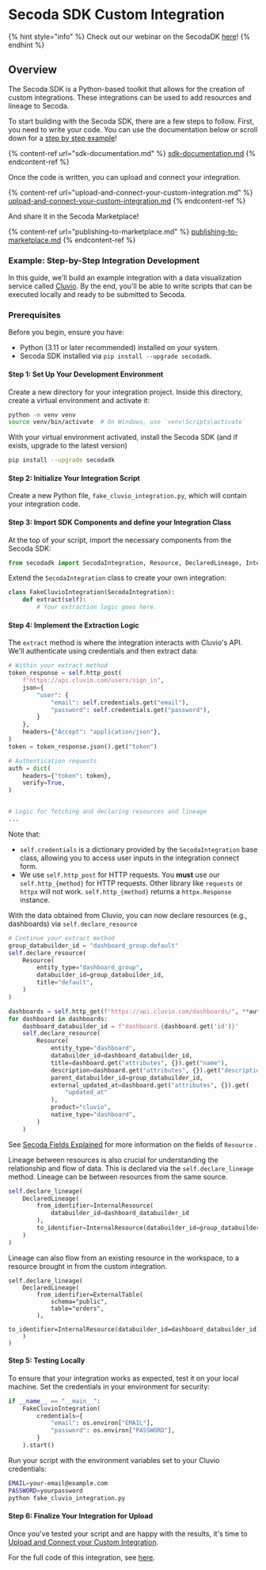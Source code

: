 # Secoda SDK Custom Integration

{% hint style="info" %}
Check out our webinar on the SecodaDK [here](https://www.youtube.com/watch?v=1oiWOxXs3B4)!
{% endhint %}

## Overview

The Secoda SDK is a Python-based toolkit that allows for the creation of custom integrations. These integrations can be used to add resources and lineage to Secoda.

To start building with the Secoda SDK, there are a few steps to follow. First, you need to write your code. You can use the documentation below or scroll down for a [step by step example](./#example-step-by-step-integration-development)!&#x20;

{% content-ref url="sdk-documentation.md" %}
[sdk-documentation.md](sdk-documentation.md)
{% endcontent-ref %}

Once the code is written, you can upload and connect your integration.&#x20;

{% content-ref url="upload-and-connect-your-custom-integration.md" %}
[upload-and-connect-your-custom-integration.md](upload-and-connect-your-custom-integration.md)
{% endcontent-ref %}

And share it in the Secoda Marketplace!

{% content-ref url="publishing-to-marketplace.md" %}
[publishing-to-marketplace.md](publishing-to-marketplace.md)
{% endcontent-ref %}

### Example: Step-by-Step Integration Development

In this guide, we'll build an example integration with a data visualization service called [Cluvio](https://www.cluvio.com/). By the end, you'll be able to write scripts that can be executed locally and ready to be submitted to Secoda.

### Prerequisites

Before you begin, ensure you have:

* Python (3.11 or later recommended) installed on your system.
* Secoda SDK installed via `pip install --upgrade secodadk`.

#### Step 1: Set Up Your Development Environment

Create a new directory for your integration project. Inside this directory, create a virtual environment and activate it:

```bash
python -m venv venv
source venv/bin/activate  # On Windows, use `venv\Scripts\activate`
```

With your virtual environment activated, install the Secoda SDK (and if exists, upgrade to the latest version)

```bash
pip install --upgrade secodadk
```

#### Step 2: Initialize Your Integration Script

Create a new Python file, `fake_cluvio_integration.py`, which will contain your integration code.

#### Step 3: Import SDK Components and define your Integration Class

At the top of your script, import the necessary components from the Secoda SDK:

```python
from secodadk import SecodaIntegration, Resource, DeclaredLineage, InternalResource, ExternalTable
```

Extend the `SecodaIntegration` class to create your own integration:

```python
class FakeCluvioIntegration(SecodaIntegration):
    def extract(self):
        # Your extraction logic goes here.
```

#### Step 4: Implement the  Extraction Logic

The `extract` method is where the integration interacts with Cluvio's API. We'll authenticate using credentials and then extract data:

```python
# Within your extract method
token_response = self.http_post(
    f"https://api.cluvio.com/users/sign_in",
    json={
        "user": {
            "email": self.credentials.get("email"),
            "password": self.credentials.get("password"),
        }
    },
    headers={"Accept": "application/json"},
)
token = token_response.json().get("token")

# Authentication requests
auth = dict(
    headers={"token": token},
    verify=True,
)


# Logic for fetching and declaring resources and lineage
...
```

Note that:

* &#x20;`self.credentials` is a dictionary provided by the `SecodaIntegration` base class, allowing you to access user inputs in the integration connect form.
* We use `self.http_post` for HTTP requests. You **must** use our `self.http_{method}` for HTTP requests. Other library like `requests` or `httpx` will not work. `self.http_{method}` returns a `httpx.Response` instance.&#x20;

With the data obtained from Cluvio, you can now declare resources (e.g., dashboards) via `self.declare_resource`

```python
# Continue your extract method
group_databuilder_id = "dashboard_group.default"
self.declare_resource(
    Resource(
        entity_type="dashboard_group",
        databuilder_id=group_databuilder_id,
        title="default",
    )
)

dashboards = self.http_get(f"https://api.cluvio.com/dashboards/", **auth).json().get("data", [])
for dashboard in dashboards:
    dashboard_databuilder_id = f"dashboard.{dashboard.get('id')}"
    self.declare_resource(
        Resource(
            entity_type="dashboard",
            databuilder_id=dashboard_databuilder_id,
            title=dashboard.get("attributes", {}).get("name"),
            description=dashboard.get("attributes", {}).get("description"),
            parent_databuilder_id=group_databuilder_id,
            external_updated_at=dashboard.get("attributes", {}).get(
                "updated_at"
            ),
            product="cluvio",
            native_type="dashboard",
        )
    )
```

See [Secoda Fields Explained](../secoda-fields-explained.md) for more information on the fields of `Resource` .&#x20;

Lineage between resources is also crucial for understanding the relationship and flow of data. This is declared via the `self.declare_lineage` method. Lineage can be between resources from the same source.

```python
self.declare_lineage(
    DeclaredLineage(
        from_identifier=InternalResource(
            databuilder_id=dashboard_databuilder_id
        ),
        to_identifier=InternalResource(databuilder_id=group_databuilder_id),
    )
)
```

Lineage can also flow from an existing resource in the workspace, to a resource brought in from the custom integration.&#x20;

```
self.declare_lineage(
    DeclaredLineage(
        from_identifier=ExternalTable(
            schema="public",
            table="orders",
        ),
        to_identifier=InternalResource(databuilder_id=dashboard_databuilder_id)
    )
)
```

#### Step 5: Testing Locally

To ensure that your integration works as expected, test it on your local machine. Set the credentials in your environment for security:

```python
if __name__ == "__main__":
    FakeCluvioIntegration(
        credentials={
            "email": os.environ["EMAIL"],
            "password": os.environ["PASSWORD"],
        }
    ).start()
```

Run your script with the environment variables set to your Cluvio credentials:

```bash
EMAIL=your-email@example.com
PASSWORD=yourpassword
python fake_cluvio_integration.py
```

#### Step 6: Finalize Your Integration for Upload

Once you've tested your script and are happy with the results, it's time to [Upload and Connect your Custom Integration](upload-and-connect-your-custom-integration.md).

For the full code of this integration, see [here](example-integrations.md).&#x20;
